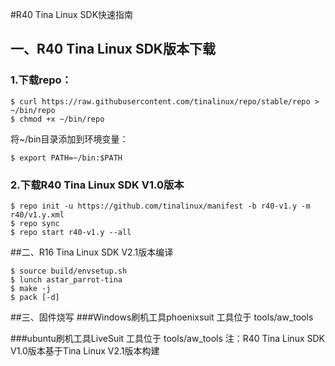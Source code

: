 #R40 Tina Linux SDK快速指南
## 一、R40 Tina Linux SDK版本下载
### 1.下载repo：
```
$ curl https://raw.githubusercontent.com/tinalinux/repo/stable/repo > ~/bin/repo
$ chmod +x ~/bin/repo
```
将~/bin目录添加到环境变量：
```
$ export PATH=~/bin:$PATH
```
### 2.下载R40 Tina Linux SDK V1.0版本
```
$ repo init -u https://github.com/tinalinux/manifest -b r40-v1.y -m r40/v1.y.xml
$ repo sync
$ repo start r40-v1.y --all
```
##二、R16 Tina Linux SDK V2.1版本编译
```
$ source build/envsetup.sh
$ lunch astar_parrot-tina
$ make -j
$ pack [-d]
```
##三、固件烧写
###Windows刷机工具phoenixsuit
工具位于 tools/aw_tools

###ubuntu刷机工具LiveSuit
工具位于 tools/aw_tools
注：R40 Tina Linux SDK V1.0版本基于Tina Linux V2.1版本构建
